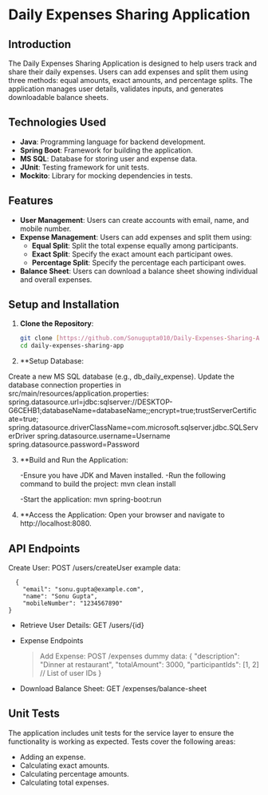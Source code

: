 # Daily Expenses Sharing Application

## Introduction
The Daily Expenses Sharing Application is designed to help users track and share their daily expenses. Users can add expenses and split them using three methods: equal amounts, exact amounts, and percentage splits. The application manages user details, validates inputs, and generates downloadable balance sheets.

## Technologies Used
- **Java**: Programming language for backend development.
- **Spring Boot**: Framework for building the application.
- **MS SQL**: Database for storing user and expense data.
- **JUnit**: Testing framework for unit tests.
- **Mockito**: Library for mocking dependencies in tests.

## Features
- **User Management**: Users can create accounts with email, name, and mobile number.
- **Expense Management**: Users can add expenses and split them using:
  - **Equal Split**: Split the total expense equally among participants.
  - **Exact Split**: Specify the exact amount each participant owes.
  - **Percentage Split**: Specify the percentage each participant owes.
- **Balance Sheet**: Users can download a balance sheet showing individual and overall expenses.

## Setup and Installation
1. **Clone the Repository**:
   ```bash
   git clone [https://github.com/Sonugupta010/Daily-Expenses-Sharing-Application]
   cd daily-expenses-sharing-app

2. **Setup Database:

Create a new MS SQL database (e.g., db_daily_expense).
Update the database connection properties in src/main/resources/application.properties:
      spring.datasource.url=jdbc:sqlserver://DESKTOP-G6CEHB1;databaseName=databaseName;;encrypt=true;trustServerCertificate=true;
      spring.datasource.driverClassName=com.microsoft.sqlserver.jdbc.SQLServerDriver
      spring.datasource.username=Username
      spring.datasource.password=Password

3. **Build and Run the Application:

    -Ensure you have JDK and Maven installed.
    -Run the following command to build the project:
        mvn clean install
   
   -Start the application:
       mvn spring-boot:run
   
4. **Access the Application:
     Open your browser and navigate to http://localhost:8080.

## API Endpoints

Create User: POST /users/createUser
example data: 

      {
        "email": "sonu.gupta@example.com",
        "name": "Sonu Gupta",
        "mobileNumber": "1234567890"
    }

- Retrieve User Details: GET /users/{id}
- Expense Endpoints
    > Add Expense: POST /expenses
        dummy data:
          {
            "description": "Dinner at restaurant",
            "totalAmount": 3000,
            "participantIds": [1, 2] // List of user IDs
        }

- Download Balance Sheet: GET /expenses/balance-sheet


## Unit Tests
The application includes unit tests for the service layer to ensure the functionality is working as expected. Tests cover the following areas:

- Adding an expense.
- Calculating exact amounts.
- Calculating percentage amounts.
- Calculating total expenses.
